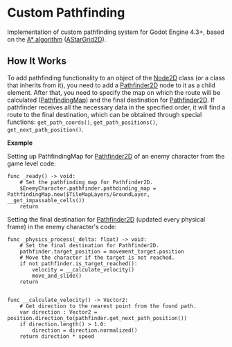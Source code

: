 # Custom Pathfinding

Implementation of custom pathfinding system for Godot Engine 4.3+, based on the [A* algorithm](https://en.wikipedia.org/wiki/A*_search_algorithm) ([AStarGrid2D](https://docs.godotengine.org/en/stable/classes/class_astargrid2d.html)).

## How It Works

To add pathfinding functionality to an object of the [Node2D](https://docs.godotengine.org/en/stable/classes/class_node2d.html) class (or a class that inherits from it), you need to add a [Pathfinder2D](docs/Pathfinder2D.md) node to it as a child element. After that, you need to specify the map on which the route will be calculated ([PathfindingMap](docs/PathfindingMap.md)) and the final destination for [Pathfinder2D](docs/Pathfinder2D.md). If pathfinder receives all the necessary data in the specified order, it will find a route to the final destination, which can be obtained through special functions: `get_path_coords()`, `get_path_positions()`, `get_next_path_position()`.

**Example**

Setting up PathfindingMap for [Pathfinder2D](docs/Pathfinder2D.md) of an enemy character from the game level code:
```GDScript
func _ready() -> void:
	# Set the pathfinding map for Pathfinder2D.
	$EnemyCharacter.pathfinder.pathdinding_map = PathfindingMap.new($TileMapLayers/GroundLayer, __get_impassable_cells())
	return
```

Setting the final destination for [Pathfinder2D](docs/Pathfinder2D.md) (updated every physical frame) in the enemy character's code:
```GDScript
func _physics_process(_delta: float) -> void:
	# Set the final destination for Pathfinder2D.
	pathfinder.target_position = movement_target.position
	# Move the character if the target is not reached.
	if not pathfinder.is_target_reached():
		velocity = __calculate_velocity()
		move_and_slide()
	return


func __calculate_velocity() -> Vector2:
	# Get direction to the nearest point from the found path.
	var direction : Vector2 = position.direction_to(pathfinder.get_next_path_position())
	if direction.length() > 1.0:
		direction = direction.normalized()
	return direction * speed
```

